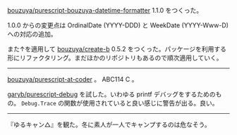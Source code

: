 [bouzuya/purescript-bouzuya-datetime-formatter][] 1.1.0 をつくった。

1.0.0 からの変更点は OrdinalDate (YYYY-DDD) と WeekDate (YYYY-Www-D) への対応の追加。

また↑を適用して [bouzuya/create-b][] 0.5.2 をつくった。パッケージを利用する形にリファクタリング。まだほかのリポジトリもあるので順次適用していく。

---

[bouzuya/purescript-at-coder][] 。 ABC114 C 。

[garyb/purescript-debug][] を試した。いわゆる printf デバッグをするためのもの。 `Debug.Trace` の関数が使用されていると良い感じに警告が出る。良い。

---

『ゆるキャン△』を観た。冬に素人が一人でキャンプするのは危なそう。

[bouzuya/create-b]: https://github.com/bouzuya/create-b
[bouzuya/purescript-at-coder]: https://github.com/bouzuya/purescript-at-coder
[bouzuya/purescript-bouzuya-datetime-formatter]: https://github.com/bouzuya/purescript-bouzuya-datetime-formatter
[garyb/purescript-debug]: https://github.com/garyb/purescript-debug
